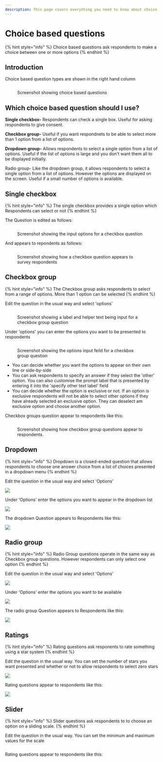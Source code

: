```yaml
---
description: This page covers everything you need to know about choice based questions
---
```


# Choice based questions

{% hint style="info" %}
Choice based questions ask respondents to make a choice between one or more options
{% endhint %}

## Introduction

Choice based question types are shown in the right hand column

<figure><img src="../../../../.gitbook/assets/image.png" alt=""><figcaption><p>Screenshot showing choice based questions</p></figcaption></figure>

## Which choice based question should I use?

**Single checkbox-** Respondents can check a single box.  Useful for asking respondents to give consent.

**Checkbox group-** Useful if you want respondnets to be able to select more than 1 option from a list of options.

**Dropdown group-**  Allows respondents to select a single option from a list of options.  Useful if the list of options is large and you don't want them all to be displayed initially.

Radio group- Like the dropdown group, it allows respondents to select a single option from a list of options.  However the options are displayed on the screen.  Useful if a small number of options is available.

## Single checkbox

{% hint style="info" %}
The single checkbox provides a single option which Respondents can select or not
{% endhint %}

The Question is edited as follows:

<figure><img src="../../../../.gitbook/assets/image (1).png" alt=""><figcaption><p>Screenshot showing the input options for a checkbox question</p></figcaption></figure>

And appears to repondents as follows:

<figure><img src="../../../../.gitbook/assets/image (2).png" alt=""><figcaption><p>Screenshot showing how a checkbox question appears to survey respondents</p></figcaption></figure>

## Checkbox group

{% hint style="info" %}
The Checkbox group asks respondents to select from a range of options. More than 1 option can be selected
{% endhint %}

Edit the question in the usual way and select 'options'

<figure><img src="../../../../.gitbook/assets/image (4).png" alt=""><figcaption><p>Screenshot showing a label and helper text being input for a checkbox group question</p></figcaption></figure>

Under 'options' you can enter the options you want to be presented to respondents

<figure><img src="../../../../.gitbook/assets/image (5).png" alt=""><figcaption><p>Screenshot showing the options input feild for a checkbox group question</p></figcaption></figure>

* You can decide whether you want the options to appear on their own line or side-by-side
* You can ask respondents to specify an answer if they select the 'other' option.  You can also customise the prompt label that is presented by entering it into the 'specify other text label' field
* You can decide whether the option is exclusive or not. If an option is exclusive respondents will not be able to select other options if they have already selected an exclusive option.  They can deselect am exclusive option and choose another option.

Checkbox groups question appear to respondents like this:

<figure><img src="../../../../.gitbook/assets/image (6).png" alt=""><figcaption><p>Screenshot showing how checkbox group questions appear to respondents.</p></figcaption></figure>

## Dropdown

{% hint style="info" %}
Dropdown is a closed-ended question that allows respondents to choose one answer choice from a list of choices presented in a dropdown menu
{% endhint %}

Edit the question in the usual way and select 'Options'

![](<../../../../.gitbook/assets/image (317) (1) (1).png>)

Under 'Options' enter the options you want to appear in the dropdown list

![](<../../../../.gitbook/assets/image (309) (1) (1).png>)

The dropdown Question appears to Respondents like this:

![](<../../../../.gitbook/assets/image (299) (1).png>)

## Radio group

{% hint style="info" %}
Radio Group questions operate in the same way as Checkbox group questions. However respondents can only select one option
{% endhint %}

Edit the question in the usual way and select 'Options'

![](<../../../../.gitbook/assets/image (306) (1) (1).png>)

Under 'Options' enter the options you want to be available

![](<../../../../.gitbook/assets/image (312) (1) (1).png>)

The radio group Question appears to Respondents like this:

![](<../../../../.gitbook/assets/image (308) (1).png>)

## Ratings

{% hint style="info" %}
Rating questions ask responents to rate something using a star system
{% endhint %}

Edit the question in the usual way. You can set the number of stars you want presented and whether or not to allow respondents to select zero stars

![](<../../../../.gitbook/assets/image (300).png>)

Rating questions appear to respondents like this:

![](<../../../../.gitbook/assets/image (328) (1) (1).png>)

## Slider

{% hint style="info" %}
Slider questions ask respondents to to choose an option on a sliding scale.
{% endhint %}

Edit the question in the usual way. You can set the minimum and maximum values for the scale

<figure><img src="../../../../.gitbook/assets/image (1) (2) (1).png" alt=""><figcaption></figcaption></figure>

Rating questions appear to respondents like this:

<figure><img src="../../../../.gitbook/assets/image (5) (2) (1) (1).png" alt=""><figcaption></figcaption></figure>
